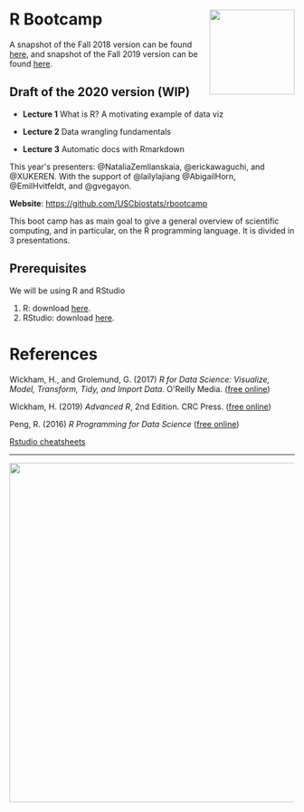 # R Bootcamp <img src="fig/trojan-rlogo.svg" width="150px" align="right">

A snapshot of the Fall 2018 version can be found [here](https://github.com/USCbiostats/rbootcamp/tree/fall2018), and snapshot of the Fall 2019 version can be found [here](https://github.com/USCbiostats/rbootcamp/tree/fall2019).


## Draft of the 2020 version (WIP)

- **Lecture 1** What is R? A motivating example of data viz 

- **Lecture 2** Data wrangling fundamentals

- **Lecture 3** Automatic docs with Rmarkdown

This year's presenters: @NataliaZemlianskaia, @erickawaguchi, and @XUKEREN. With the support of @lailylajiang @AbigailHorn, @EmilHvitfeldt, and @gvegayon.

**Website**: https://github.com/USCbiostats/rbootcamp

This boot camp has as main goal to give a general overview of scientific
computing, and in particular, on the R programming language. It is
divided in 3 presentations. 

## Prerequisites

We will be using R and RStudio

1.  R: download [here](https://cran.r-project.org/).
2.  RStudio: download [here](https://www.rstudio.com/products/rstudio/download/#download).

# References

Wickham, H., and Grolemund, G. (2017) *R for Data Science: Visualize, Model, Transform, Tidy, and Import Data*. O'Reilly Media. ([free online](http://r4ds.had.co.nz/))

Wickham, H. (2019) *Advanced R*, 2nd Edition. CRC Press. ([free online](https://adv-r.hadley.nz/))

Peng, R. (2016) *R Programming for Data Science* ([free online](https://bookdown.org/rdpeng/rprogdatascience))

[Rstudio cheatsheets](https://www.rstudio.com/resources/cheatsheets/)

----

<div align="center">

<img src="fig/hex-stickers.png" width="600px">

</div>

